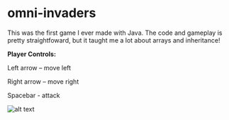 # omni-invaders
This was the first game I ever made with Java. The code and gameplay is pretty straightfoward, but it taught me a lot about arrays and inheritance!

**Player Controls:**

Left arrow – move left

Right arrow – move right

Spacebar - attack

![alt text](https://raw.githubusercontent.com/teddy-ui/omni-invaders/main/omni-invaders/omni-invaders.jpg)
